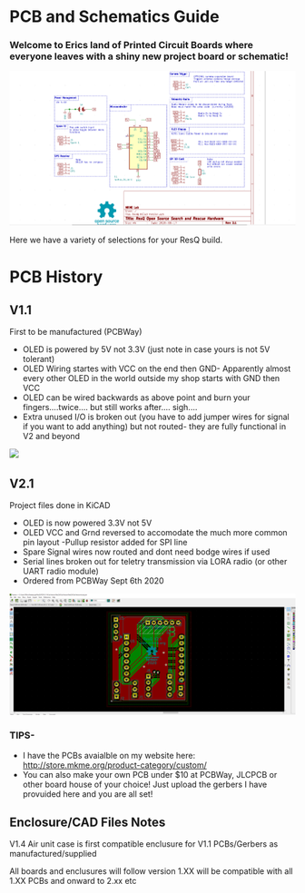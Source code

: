 # PCB and Schematics Guide 

### Welcome to Erics land of Printed Circuit Boards where everyone leaves with a shiny new project board or schematic! 

 <img src="https://github.com/MKme/ResQ/blob/master/Photos/Schematic/Schematic%20V2.1%20fixed%20%20Color.PNG" width="900"/>

Here we have a variety of selections for your ResQ build.  

# PCB History

## V1.1 
First to be manufactured (PCBWay)
- OLED is powered by 5V not 3.3V (just note in case yours is not 5V tolerant)
- OLED Wiring startes with VCC on the end then GND- Apparently almost every other OLED in the world outside my shop starts with GND then VCC
- OLED can be wired backwards as above point and burn your fingers....twice.... but still works after.... sigh....
- Extra unused I/O is broken out (you have to add jumper wires for signal if you want to add anything) but not routed- they are fully functional in V2 and beyond
<img src="https://github.com/MKme/ResQ/blob/master/PCB/V1.1%20PCB%20Files%20and%20Gerbers/ResQ%20PCB%20V1.1%20Routing%20PCB%202%20%20_pcb.png" width="900"/>

## V2.1 
Project files done in KiCAD
- OLED is now powered 3.3V not 5V
- OLED VCC and Grnd reversed to accomodate the much more common pin layout 
-Pullup resistor added for SPI line
- Spare Signal wires now routed and dont need bodge wires if used
- Serial lines broken out for teletry transmission via LORA radio (or other UART radio module)
- Ordered from PCBWay Sept 6th 2020 
<img src="https://github.com/MKme/ResQ/blob/master/PCB/V2.1%20KiCad%20Version/PCB%20Final%20in%20KiCad.PNG" width="900"/>

### TIPS- 

-  I have the PCBs avaialble on my website here: http://store.mkme.org/product-category/custom/
-  You can also make your own PCB under $10 at PCBWay, JLCPCB or other board house of your choice!  Just upload the gerbers I have provuided here and you are all set!



## Enclosure/CAD Files Notes

V1.4 Air unit case is first compatible enclusure for V1.1 PCBs/Gerbers as manufactured/supplied

All boards and enclusures will follow version 1.XX will be compatible with all 1.XX PCBs and onward to 2.xx etc

